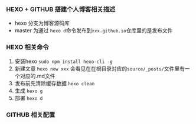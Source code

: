 ### HEXO + GITHUB 搭建个人博客相关描述
+ hexo 分支为博客源码库
+ master 为通过 ```hexo d```命令发布到```xxx.github.io```仓库里的是发布文件

###  HEXO 相关命令
1. 安装hexo
```sudo npm install hexo-cli -g```
2. 新建文章
```hexo new xxx``` 会看见在在根目录对应的```source/_posts/```文件里有一个对应的.md文件
3. 发布前先清除缓存数据
```hexo clean```
4. 生成 
```hexo g```
5. 部署
```hexo d```

### GITHUB 相关配置